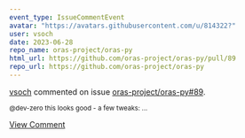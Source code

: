 ```yaml
---
event_type: IssueCommentEvent
avatar: "https://avatars.githubusercontent.com/u/814322?"
user: vsoch
date: 2023-06-28
repo_name: oras-project/oras-py
html_url: https://github.com/oras-project/oras-py/pull/89
repo_url: https://github.com/oras-project/oras-py
---
```


<a href='https://github.com/vsoch' target='_blank'>vsoch</a> commented on issue <a href='https://github.com/oras-project/oras-py/pull/89' target='_blank'>oras-project/oras-py#89</a>.

<small>@dev-zero this looks good - a few tweaks:...</small>

<a href='https://github.com/oras-project/oras-py/pull/89' target='_blank'>View Comment</a>
